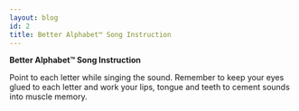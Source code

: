 ```yaml
---
layout: blog
id: 2
title: Better Alphabet™ Song Instruction
---
```

**Better Alphabet™ Song Instruction**

Point to each letter while singing the sound. Remember to keep your eyes glued to each letter and work your lips, tongue and teeth to cement sounds into muscle memory.